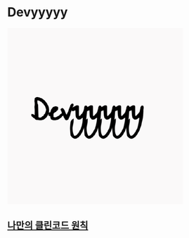 # Devyyyyy 

![](https://github.com/Devyyyyy/.github/blob/main/97608721.png)

## [나만의 클린코드 원칙](https://github.com/Devyyyyy/.github/tree/main/profile/cleancode)
